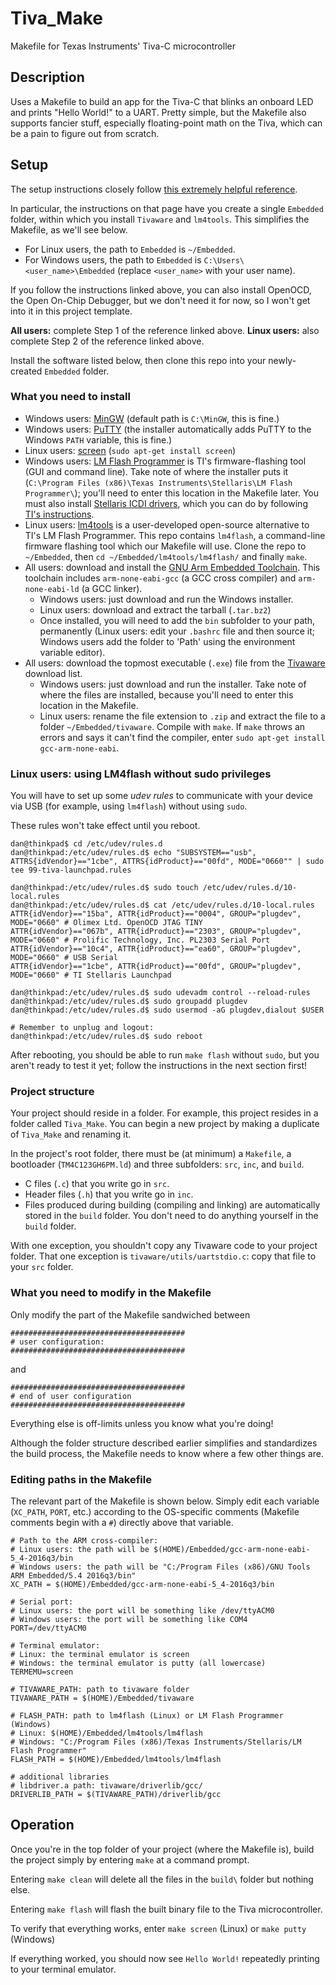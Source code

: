 # Tiva_Make
Makefile for Texas Instruments' Tiva-C microcontroller

## Description
Uses a Makefile to build an app for the Tiva-C that blinks an onboard LED and prints "Hello World!" to a UART.
Pretty simple, but the Makefile also supports fancier stuff, especially floating-point math on the Tiva, which can be a pain to figure out from scratch.

## Setup
The setup instructions closely follow [this extremely helpful reference](http://chrisrm.com/howto-develop-on-the-ti-tiva-launchpad-using-linux/).

In particular, the instructions on that page have you create a single `Embedded` folder, within which you install `Tivaware` and `lm4tools`. This simplifies the Makefile, as we'll see below.
* For Linux users, the path to `Embedded` is `~/Embedded`.
* For Windows users, the path to `Embedded` is `C:\Users\<user_name>\Embedded` (replace `<user_name>` with your user name).

If you follow the instructions linked above, you can also install OpenOCD, the Open On-Chip Debugger, but we don't need it for now, so I won't get into it in this project template.

**All users:** complete Step 1 of the reference linked above.
**Linux users:** also complete Step 2 of the reference linked above.

Install the software listed below, then clone this repo into your newly-created `Embedded` folder.
### What you need to install
* Windows users: [MinGW](http://www.mingw.org/) (default path is `C:\MinGW`, this is fine.)
* Windows users: [PuTTY](https://www.chiark.greenend.org.uk/~sgtatham/putty/) (the installer automatically adds PuTTY to the Windows `PATH` variable, this is fine.)
* Linux users: [screen](https://help.ubuntu.com/community/Screen) (`sudo apt-get install screen`)
* Windows users: [LM Flash Programmer](http://www.ti.com/tool/LMFLASHPROGRAMMER) is TI's firmware-flashing tool (GUI and command line). Take note of where the installer puts it (`C:\Program Files (x86)\Texas Instruments\Stellaris\LM Flash Programmer\`); you'll need to enter this location in the Makefile later. You must also install [Stellaris ICDI drivers](http://www.ti.com/tool/STELLARIS_ICDI_DRIVERS), which you can do by following [TI's instructions](http://www.ti.com/tool/STELLARIS_ICDI_DRIVERS).
* Linux users: [lm4tools](https://github.com/utzig/lm4tools) is a user-developed open-source alternative to TI's LM Flash Programmer. This repo contains `lm4flash`, a command-line firmware flashing tool which our Makefile will use. Clone the repo to `~/Embedded`, then `cd ~/Embedded/lm4tools/lm4flash/` and finally `make`.
* All users: download and install the [GNU Arm Embedded Toolchain](https://launchpad.net/gcc-arm-embedded/+download).
This toolchain includes `arm-none-eabi-gcc` (a GCC cross compiler) and `arm-none-eabi-ld` (a GCC linker).
    * Windows users: just download and run the Windows installer.
    * Linux users: download and extract the tarball (`.tar.bz2`)
    * Once installed, you will need to add the `bin` subfolder to your path, permanently (Linux users: edit your `.bashrc` file and then source it; Windows users add the folder to 'Path' using the environment variable editor).
* All users: download the topmost executable (`.exe`) file from the [Tivaware](http://software-dl.ti.com/tiva-c/SW-TM4C/latest/index_FDS.html) download list.
    * Windows users: just download and run the installer. Take note of where the files are installed, because you'll need to enter this location in the Makefile.
    * Linux users: rename the file extension to `.zip` and extract the file to a folder `~/Embedded/tivaware`. Compile with `make`. If `make` throws an errors and says it can't find the compiler, enter `sudo apt-get install gcc-arm-none-eabi`.

### Linux users: using LM4flash without sudo privileges
You will have to set up some _udev rules_ to communicate with your device via USB (for example, using `lm4flash`) without using `sudo`.

These rules won't take effect until you reboot.
```console
dan@thinkpad$ cd /etc/udev/rules.d
dan@thinkpad:/etc/udev/rules.d$ echo "SUBSYSTEM=="usb", ATTRS{idVendor}=="1cbe", ATTRS{idProduct}=="00fd", MODE="0660"" | sudo tee 99-tiva-launchpad.rules

dan@thinkpad:/etc/udev/rules.d$ sudo touch /etc/udev/rules.d/10-local.rules
dan@thinkpad:/etc/udev/rules.d$ cat /etc/udev/rules.d/10-local.rules
ATTR{idVendor}=="15ba", ATTR{idProduct}=="0004", GROUP="plugdev", MODE="0660" # Olimex Ltd. OpenOCD JTAG TINY
ATTR{idVendor}=="067b", ATTR{idProduct}=="2303", GROUP="plugdev", MODE="0660" # Prolific Technology, Inc. PL2303 Serial Port
ATTR{idVendor}=="10c4", ATTR{idProduct}=="ea60", GROUP="plugdev", MODE="0660" # USB Serial
ATTR{idVendor}=="1cbe", ATTR{idProduct}=="00fd", GROUP="plugdev", MODE="0660" # TI Stellaris Launchpad

dan@thinkpad:/etc/udev/rules.d$ sudo udevadm control --reload-rules
dan@thinkpad:/etc/udev/rules.d$ sudo groupadd plugdev
dan@thinkpad:/etc/udev/rules.d$ sudo usermod -aG plugdev,dialout $USER

# Remember to unplug and logout:
dan@thinkpad:/etc/udev/rules.d$ sudo reboot
```

After rebooting, you should be able to run `make flash` without `sudo`, but you aren't ready to test it yet; follow the instructions in the next section first!

### Project structure
Your project should reside in a folder.
For example, this project resides in a folder called `Tiva_Make`.
You can begin a new project by making a duplicate of `Tiva_Make` and renaming it.

In the project's root folder, there must be (at minimum) a `Makefile`, a bootloader (`TM4C123GH6PM.ld`) and three subfolders: `src`, `inc`, and `build`.
* C files (`.c`) that you write go in `src`.
* Header files (`.h`) that you write go in `inc`.
* Files produced during building (compiling and linking) are automatically stored in the `build` folder. You don't need to do anything yourself in the `build` folder.

With one exception, you shouldn't copy any Tivaware code to your project folder.
That one exception is `tivaware/utils/uartstdio.c`: copy that file to your `src` folder.

### What you need to modify in the Makefile
Only modify the part of the Makefile sandwiched between
```make
#######################################
# user configuration:
#######################################
```
and
```make
#######################################
# end of user configuration
#######################################
```
Everything else is off-limits unless you know what you're doing!

Although the folder structure described earlier simplifies and standardizes the build process, the Makefile needs to know where a few other things are.
### Editing paths in the Makefile
The relevant part of the Makefile is shown below.
Simply edit each variable (`XC_PATH`, `PORT`, etc.) according to the OS-specific comments (Makefile comments begin with a `#`) directly above that variable.
```make
# Path to the ARM cross-compiler:
# Linux users: the path will be $(HOME)/Embedded/gcc-arm-none-eabi-5_4-2016q3/bin
# Windows users: the path will be "C:/Program Files (x86)/GNU Tools ARM Embedded/5.4 2016q3/bin"
XC_PATH = $(HOME)/Embedded/gcc-arm-none-eabi-5_4-2016q3/bin

# Serial port:
# Linux users: the port will be something like /dev/ttyACM0
# Windows users: the port will be something like COM4
PORT=/dev/ttyACM0

# Terminal emulator:
# Linux: the terminal emulator is screen
# Windows: the terminal emulator is putty (all lowercase)
TERMEMU=screen

# TIVAWARE_PATH: path to tivaware folder
TIVAWARE_PATH = $(HOME)/Embedded/tivaware

# FLASH_PATH: path to lm4flash (Linux) or LM Flash Programmer (Windows)
# Linux: $(HOME)/Embedded/lm4tools/lm4flash
# Windows: "C:/Program Files (x86)/Texas Instruments/Stellaris/LM Flash Programmer"
FLASH_PATH = $(HOME)/Embedded/lm4tools/lm4flash

# additional libraries
# libdriver.a path: tivaware/driverlib/gcc/
DRIVERLIB_PATH = $(TIVAWARE_PATH)/driverlib/gcc
```

## Operation
Once you're in the top folder of your project (where the Makefile is), build the project simply by entering `make` at a command prompt.

Entering `make clean` will delete all the files in the `build\` folder but nothing else.

Entering `make flash` will flash the built binary file to the Tiva microcontroller.

To verify that everything works, enter `make screen` (Linux) or `make putty` (Windows)

If everything worked, you should now see `Hello World!` repeatedly printing to your terminal emulator.
